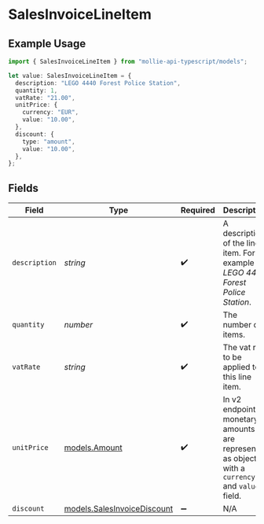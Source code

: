 # SalesInvoiceLineItem

## Example Usage

```typescript
import { SalesInvoiceLineItem } from "mollie-api-typescript/models";

let value: SalesInvoiceLineItem = {
  description: "LEGO 4440 Forest Police Station",
  quantity: 1,
  vatRate: "21.00",
  unitPrice: {
    currency: "EUR",
    value: "10.00",
  },
  discount: {
    type: "amount",
    value: "10.00",
  },
};
```

## Fields

| Field                                                                                             | Type                                                                                              | Required                                                                                          | Description                                                                                       | Example                                                                                           |
| ------------------------------------------------------------------------------------------------- | ------------------------------------------------------------------------------------------------- | ------------------------------------------------------------------------------------------------- | ------------------------------------------------------------------------------------------------- | ------------------------------------------------------------------------------------------------- |
| `description`                                                                                     | *string*                                                                                          | :heavy_check_mark:                                                                                | A description of the line item. For example *LEGO 4440 Forest Police Station*.                    | LEGO 4440 Forest Police Station                                                                   |
| `quantity`                                                                                        | *number*                                                                                          | :heavy_check_mark:                                                                                | The number of items.                                                                              | 1                                                                                                 |
| `vatRate`                                                                                         | *string*                                                                                          | :heavy_check_mark:                                                                                | The vat rate to be applied to this line item.                                                     | 21.00                                                                                             |
| `unitPrice`                                                                                       | [models.Amount](../models/amount.md)                                                              | :heavy_check_mark:                                                                                | In v2 endpoints, monetary amounts are represented as objects with a `currency` and `value` field. |                                                                                                   |
| `discount`                                                                                        | [models.SalesInvoiceDiscount](../models/salesinvoicediscount.md)                                  | :heavy_minus_sign:                                                                                | N/A                                                                                               |                                                                                                   |